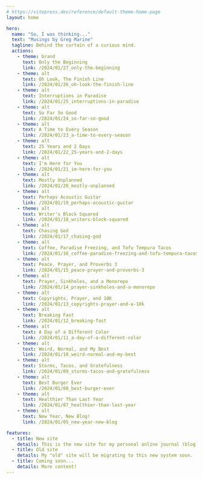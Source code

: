 ```yaml
---
# https://vitepress.dev/reference/default-theme-home-page
layout: home

hero:
  name: "So, I was thinking..."
  text: "Musings by Greg Marine"
  tagline: Behind the curtain of a curious mind.
  actions:
    - theme: brand
      text: Only the Beginning
      link: /2024/01/27_only-the-beginning
    - theme: alt
      text: Oh Look, The Finish Line
      link: /2024/01/26_oh-look-the-finish-line
    - theme: alt
      text: Interruptions in Paradise
      link: /2024/01/25_interruptions-in-paradise
    - theme: alt
      text: So Far So Good
      link: /2024/01/24_so-far-so-good
    - theme: alt
      text: A Time to Every Season
      link: /2024/01/23_a-time-to-every-season
    - theme: alt
      text: 25 Years and 2 Days
      link: /2024/01/22_25-years-and-2-days
    - theme: alt
      text: I'm Here for You
      link: /2024/01/21_im-here-for-you
    - theme: alt
      text: Mostly Unplanned
      link: /2024/01/20_mostly-unplanned
    - theme: alt
      text: Perhaps Acoustic Guitar
      link: /2024/01/19_perhaps-acoustic-guitar
    - theme: alt
      text: Writer's Block Squared
      link: /2024/01/18_writers-block-squared
    - theme: alt
      text: Chasing God
      link: /2024/01/17_chasing-god
    - theme: alt
      text: Coffee, Paradise Freezing, and Tofu Tempura Tacos
      link: /2024/01/16_coffee-paradise-freezing-and-tofu-tempura-tacos
    - theme: alt
      text: Peace, Prayer, and Proverbs 3
      link: /2024/01/15_peace-prayer-and-proverbs-3
    - theme: alt
      text: Prayer, Sinkholes, and a Monorepo
      link: /2024/01/14_prayer-sinkholes-and-a-monorepo
    - theme: alt
      text: Copyrights, Prayer, and 10K
      link: /2024/01/13_copyrights-prayer-and-a-10k
    - theme: alt
      text: Breaking Fast
      link: /2024/01/12_breaking-fast
    - theme: alt
      text: A Day of a Different Color
      link: /2024/01/11_a-day-of-a-different-color
    - theme: alt
      text: Weird, Normal, and My Best
      link: /2024/01/10_weird-normal-and-my-best
    - theme: alt
      text: Storms, Tacos, and Gratefulness
      link: /2024/01/09_storms-tacos-and-gratefulness
    - theme: alt
      text: Best Burger Ever
      link: /2024/01/08_best-burger-ever
    - theme: alt
      text: Healthier Than Last Year
      link: /2024/01/07_healthier-than-last-year
    - theme: alt
      text: New Year, New Blog!
      link: /2024/01/05_new-year-new-blog

features:
  - title: New site
    details: This is the new site for my personal online journal (blog)!
  - title: Old site
    details: My "old" site will be migrating to this new system soon.
  - title: Coming soon...
    details: More content!
---
```


